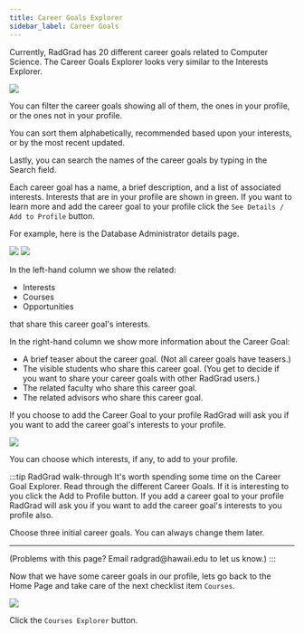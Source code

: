 ```yaml
---
title: Career Goals Explorer
sidebar_label: Career Goals
---
```


Currently, RadGrad has 20 different career goals related to Computer Science. The Career Goals Explorer looks very similar to the Interests Explorer.

![](/img/user-guide/f21/career-goals-explorer.png)


You can filter the career goals showing all of them, the ones in your profile, or the ones not in your profile.

You can sort them alphabetically, recommended based upon your interests, or by the most recent updated.

Lastly, you can search the names of the career goals by typing in the Search field.

Each career goal has a name, a brief description, and a list of associated interests. Interests that are in your profile are shown in green. If you want to learn more and add the career goal to your profile click the `See Details / Add to Profile` button.

For example, here is the Database Administrator details page.

![](/img/user-guide/f21/database-admin-details-page.png)
![](/img/user-guide/f21/database-admin-details-page2.png)

In the left-hand column we show the related:

* Interests
* Courses
* Opportunities

that share this career goal's interests.

In the right-hand column we show more information about the Career Goal:

* A brief teaser about the career goal. (Not all career goals have teasers.)
* The visible students who share this career goal. (You get to decide if you want to share your career goals with other RadGrad users.)
* The related faculty who share this career goal.
* The related advisors who share this career goal.

If you choose to add the Career Goal to your profile RadGrad will ask you if you want to add the career goal's interests to your profile.

![](/img/user-guide/f21/career-goal-add-interests.png)

You can choose which interests, if any, to add to your profile.

:::tip RadGrad walk-through
It's worth spending some time on the Career Goal Explorer. Read through the different Career Goals. If it is interesting to you click the Add to Profile button. If you add a career goal to your profile RadGrad will ask you if you want to add the career goal's interests to you profile also.

Choose three initial career goals. You can always change them later.
<hr/>
(Problems with this page? Email radgrad@hawaii.edu to let us know.)
:::

Now that we have some career goals in our profile, lets go back to the Home Page and take care of the next checklist item `Courses`.

![](/img/user-guide/f21/courses-checklist.png)

Click the `Courses Explorer` button.

